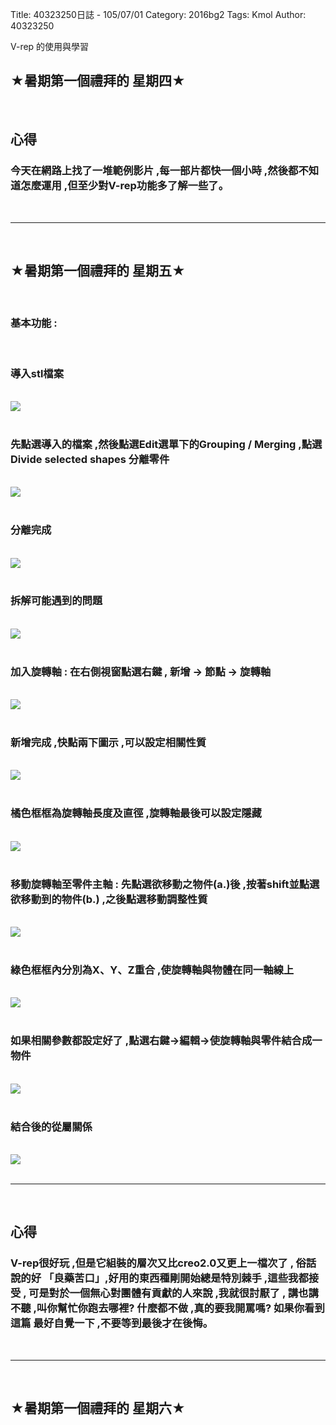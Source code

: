 Title: 40323250日誌 - 105/07/01
Category: 2016bg2
Tags: Kmol 
Author: 40323250


V-rep 的使用與學習

<!-- PELICAN_END_SUMMARY -->

<h2>★暑期第一個禮拜的 星期四★</h2>
</br>
<h2>心得</h2>
<h3>今天在網路上找了一堆範例影片 ,每一部片都快一個小時 ,然後都不知道怎麼運用 ,但至少對V-rep功能多了解一些了。</h3>
</br>
<hr>
</br>
<h2>★暑期第一個禮拜的 星期五★</h2>
</br>
<h3>基本功能 : </h3>
</br>
<h3>導入stl檔案</h3>
</br>
<img src="http://coursemdetw.github.io/project_site_files/files/2016spring/g2/import.png" >
</br>
</br>
<h3>先點選導入的檔案 ,然後點選Edit選單下的Grouping / Merging ,點選 Divide selected shapes 分離零件</h3>
</br>
<img src="http://coursemdetw.github.io/project_site_files/files/2016spring/g2/divide_objects.png">
</br>
</br>
<h3>分離完成</h3>
</br>
<img src="http://coursemdetw.github.io/project_site_files/files/2016spring/g2/divide_done.png">
</br>
</br>
<h3>拆解可能遇到的問題</h3>
</br>
<img src="http://coursemdetw.github.io/project_site_files/files/2016spring/g2/vrep_problems.png">
</br>
</br>
<h3>加入旋轉軸 : 在右側視窗點選右鍵 , 新增 → 節點 → 旋轉軸
</h3>
</br>
<img src="http://coursemdetw.github.io/project_site_files/files/2016spring/g2/Revolute.png">
</br>
</br>
<h3>新增完成 ,快點兩下圖示 ,可以設定相關性質</h3>
</br>
<img src="http://coursemdetw.github.io/project_site_files/files/2016spring/g2/Revolute_icon.png">
</br>
</br>
<h3>橘色框框為旋轉軸長度及直徑 ,旋轉軸最後可以設定隱藏</h3>
</br>
<img src="http://coursemdetw.github.io/project_site_files/files/2016spring/g2/Revolute_properties.png">
</br>
</br>
<h3>移動旋轉軸至零件主軸 : 先點選欲移動之物件(a.)後 ,按著shift並點選欲移動到的物件(b.) ,之後點選移動調整性質</h3>
</br>
<img src="http://coursemdetw.github.io/project_site_files/files/2016spring/g2/move.png" >
</br>
</br>
<h3>綠色框框內分別為X、Y、Z重合 ,使旋轉軸與物體在同一軸線上 </h3>
</br>
<img src="http://coursemdetw.github.io/project_site_files/files/2016spring/g2/move_properties.png">
</br>
</br>
<h3>如果相關參數都設定好了 ,點選右鍵→編輯→使旋轉軸與零件結合成一物件</h3>
</br>
<img src="http://coursemdetw.github.io/project_site_files/files/2016spring/g2/object_combine.png">
</br>
</br>
<h3>結合後的從屬關係</h3>
</br>
<img src="http://coursemdetw.github.io/project_site_files/files/2016spring/g2/object_parent.png">
</br>
</br>
<hr>
</br>
<h2>心得</h2>
<h3>V-rep很好玩 ,但是它組裝的層次又比creo2.0又更上一檔次了 ,
俗話說的好 「良藥苦口」,好用的東西種剛開始總是特別棘手 ,這些我都接受 ,
可是對於一個無心對團體有貢獻的人來說 ,我就很討厭了 ,
講也講不聽 ,叫你幫忙你跑去哪裡? 什麼都不做 ,真的要我開罵嗎? 
如果你看到這篇 最好自覺一下 ,不要等到最後才在後悔。  </h3>
</br>
<hr>
</br>
<h2>★暑期第一個禮拜的 星期六★</h2>
</br>
<p><font size="5" face="Arial"><marquee border="0" scrollamount="8" behavior="alternate>跑馬燈跑跑跑</marquee></font></p>

</br>
<hr size="3" align="center" noshade width="100%" color=blue>